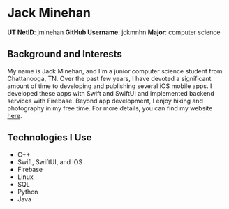 # Jack Minehan
**UT NetID**: jminehan
**GitHub Username**: jckmnhn
**Major**: computer science

## Background and Interests
My name is Jack Minehan, and I'm a junior computer science student from Chattanooga, TN. Over the past few years, I have devoted a significant amount of time to developing and publishing several iOS mobile apps. I developed these apps with Swift and SwiftUI and implemented backend services with Firebase. Beyond app development, I enjoy hiking and photography in my free time. For more details, you can find my website [here](https://jckmnhn.dev/).

## Technologies I Use
- C++
- Swift, SwiftUI, and iOS
- Firebase
- Linux
- SQL
- Python
- Java
